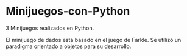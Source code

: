 # Minijuegos-con-Python
3 Minijuegos realizados en Python.

El minijuego de dados está basado en el juego de Farkle.
Se utilizó un paradigma orientado a objetos para su desarrollo.
